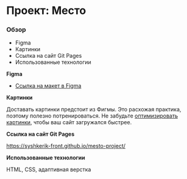 # Проект: Место

### Обзор

* Figma
* Картинки
* Ссылка на сайт Git Pages
* Использованные технологии

**Figma**

* [Ссылка на макет в Figma](https://www.figma.com/file/2cn9N9jSkmxD84oJik7xL7/JavaScript.-Sprint-4?node-id=0%3A1)

**Картинки**

Доставать картинки предстоит из Фигмы. Это расхожая практика, поэтому полезно потренироваться.
Не забудьте [оптимизировать картинки](https://tinypng.com/), чтобы ваш сайт загружался быстрее.

**Ссылка на сайт Git Pages**

https://syshkerik-front.github.io/mesto-project/

**Использованные технологии**

HTML, CSS, адаптивная верстка
